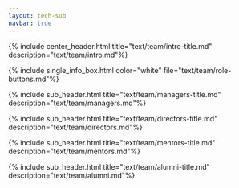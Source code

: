 ```yaml
---
layout: tech-sub
navbar: true
---
```


{% include center_header.html title="text/team/intro-title.md" description="text/team/intro.md"%}

{% include single_info_box.html color="white" file="text/team/role-buttons.md"%}

{% include sub_header.html title="text/team/managers-title.md" description="text/team/managers.md"%}

{% include sub_header.html title="text/team/directors-title.md" description="text/team/directors.md"%}

{% include sub_header.html title="text/team/mentors-title.md" description="text/team/mentors.md"%}

{% include sub_header.html title="text/team/alumni-title.md" description="text/team/alumni.md"%}
